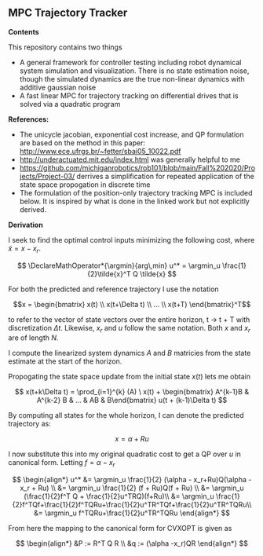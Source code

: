 ## MPC Trajectory Tracker
**Contents** 

This repository contains two things
- A general framework for controller testing including robot dynamical system simulation and visualization. There is no state estimation noise, though the simulated dynamics are the true non-linear dynamics with additive gaussian noise
- A fast linear MPC for trajectory tracking on differential drives that is solved via a quadratic program

**References:**
- The unicycle jacobian, exponential cost increase, and QP formulation are based on the method in this paper: http://www.ece.ufrgs.br/~fetter/sbai05_10022.pdf
- http://underactuated.mit.edu/index.html was generally helpful to me
- https://github.com/michiganrobotics/rob101/blob/main/Fall%202020/Projects/Project-03/ derrives a simplification for repeated application of the state space propogation in discrete time
- The formulation of the position-only trajectory tracking MPC is included below. It is inspired by what is done in the linked work but not explicitly derived.

**Derivation**

I seek to find the optimal control inputs minimizing the following cost, where $\tilde{x} =x-x_{r}$.

$$
\DeclareMathOperator*{\argmin}{arg\,min}
u^* = \argmin_u \frac{1}{2}\tilde{x}^T Q \tilde{x}
$$

For both the predicted and reference trajectory I use the notation

$$x = \begin{bmatrix} x(t) \\ x(t+\Delta t) \\ ... \\ x(t+T) \end{bmatrix}^T$$ 

to refer to the vector of state vectors over the entire horizon, t $\rightarrow$ t + T with discretization $\Delta t$. Likewise, $x_r$ and $u$ follow the same notation. Both $x$ and $x_r$ are of length $N$.

I compute the linearized system dynamics $A$ and $B$ matricies from the state estimate at the start of the horizon.

Propogating the state space update from the initial state $x(t)$ lets me obtain

$$
x(t+k\Delta t) = \prod_{i=1}^{k} (A) \ x(t) + \begin{bmatrix} A^{k-1}B & A^{k-2} B & ... & AB & B\end{bmatrix} u(t + (k-1)\Delta t)
$$

By computing all states for the whole horizon, I can denote the predicted trajectory as:

$$
x = \alpha + R u
$$

I now substitute this into my original quadratic cost to get a QP over $u$ in canonical form. Letting $f=\alpha - x_r$

$$
\begin{align*}
u^* &= \argmin_u \frac{1}{2} (\alpha - x_r+Ru)Q(\alpha - x_r + Ru) \\
 &= \argmin_u \frac{1}{2} (f + Ru)Q(f + Ru) \\
 &= \argmin_u (\frac{1}{2}f^T Q + \frac{1}{2}u^TRQ)(f+Ru)\\
 &= \argmin_u \frac{1}{2}f^TQf+\frac{1}{2}f^TQRu+\frac{1}{2}u^TR^TQf+\frac{1}{2}u^TR^TQRu\\
 &= \argmin_u f^TQRu+\frac{1}{2}u^TR^TQRu
\end{align*}
$$

From here the mapping to the canonical form for CVXOPT is given as
 
$$
\begin{align*}
&P := R^T Q R \\
&q := (\alpha -x_r)QR
\end{align*}
$$
